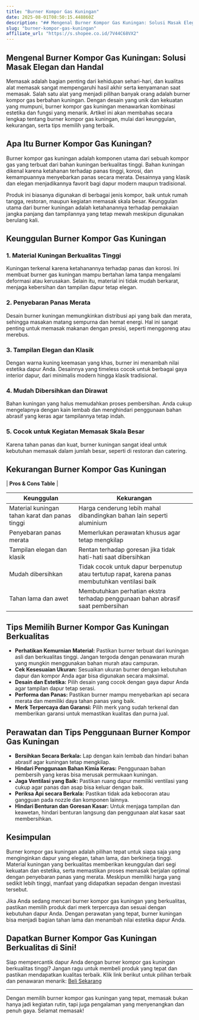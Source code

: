 ```yaml
---
title: "Burner Kompor Gas Kuningan"
date: 2025-08-01T08:50:15.448860Z
description: "## Mengenal Burner Kompor Gas Kuningan: Solusi Masak Elegan dan Handal..."
slug: "burner-kompor-gas-kuningan"
affiliate_url: "https://s.shopee.co.id/7V44C68VX2"
---
```

## Mengenal Burner Kompor Gas Kuningan: Solusi Masak Elegan dan Handal

Memasak adalah bagian penting dari kehidupan sehari-hari, dan kualitas alat memasak sangat mempengaruhi hasil akhir serta kenyamanan saat memasak. Salah satu alat yang menjadi pilihan banyak orang adalah burner kompor gas berbahan kuningan. Dengan desain yang unik dan kekuatan yang mumpuni, burner kompor gas kuningan menawarkan kombinasi estetika dan fungsi yang menarik. Artikel ini akan membahas secara lengkap tentang burner kompor gas kuningan, mulai dari keunggulan, kekurangan, serta tips memilih yang terbaik.

## Apa Itu Burner Kompor Gas Kuningan?

Burner kompor gas kuningan adalah komponen utama dari sebuah kompor gas yang terbuat dari bahan kuningan berkualitas tinggi. Bahan kuningan dikenal karena ketahanan terhadap panas tinggi, korosi, dan kemampuannya menyebarkan panas secara merata. Desainnya yang klasik dan elegan menjadikannya favorit bagi dapur modern maupun tradisional.

Produk ini biasanya digunakan di berbagai jenis kompor, baik untuk rumah tangga, restoran, maupun kegiatan memasak skala besar. Keunggulan utama dari burner kuningan adalah ketahanannya terhadap pemakaian jangka panjang dan tampilannya yang tetap mewah meskipun digunakan berulang kali.

## Keunggulan Burner Kompor Gas Kuningan

### 1. Material Kuningan Berkualitas Tinggi
Kuningan terkenal karena ketahanannya terhadap panas dan korosi. Ini membuat burner gas kuningan mampu bertahan lama tanpa mengalami deformasi atau kerusakan. Selain itu, material ini tidak mudah berkarat, menjaga kebersihan dan tampilan dapur tetap elegan.

### 2. Penyebaran Panas Merata
Desain burner kuningan memungkinkan distribusi api yang baik dan merata, sehingga masakan matang sempurna dan hemat energi. Hal ini sangat penting untuk memasak makanan dengan presisi, seperti menggoreng atau merebus.

### 3. Tampilan Elegan dan Klasik
Dengan warna kuning keemasan yang khas, burner ini menambah nilai estetika dapur Anda. Desainnya yang timeless cocok untuk berbagai gaya interior dapur, dari minimalis modern hingga klasik tradisional.

### 4. Mudah Dibersihkan dan Dirawat
Bahan kuningan yang halus memudahkan proses pembersihan. Anda cukup mengelapnya dengan kain lembab dan menghindari penggunaan bahan abrasif yang keras agar tampilannya tetap indah.

### 5. Cocok untuk Kegiatan Memasak Skala Besar
Karena tahan panas dan kuat, burner kuningan sangat ideal untuk kebutuhan memasak dalam jumlah besar, seperti di restoran dan catering.

## Kekurangan Burner Kompor Gas Kuningan

| **Pros & Cons Table** |

| **Keunggulan** | **Kekurangan** |
|----------------|----------------|
| Material kuningan tahan karat dan panas tinggi | Harga cenderung lebih mahal dibandingkan bahan lain seperti aluminium |
| Penyebaran panas merata | Memerlukan perawatan khusus agar tetap mengkilap |
| Tampilan elegan dan klasik | Rentan terhadap goresan jika tidak hati-hati saat dibersihkan |
| Mudah dibersihkan | Tidak cocok untuk dapur berpenutup atau tertutup rapat, karena panas membutuhkan ventilasi baik |
| Tahan lama dan awet | Membutuhkan perhatian ekstra terhadap penggunaan bahan abrasif saat pembersihan |

## Tips Memilih Burner Kompor Gas Kuningan Berkualitas

- **Perhatikan Kemurnian Material:** Pastikan burner terbuat dari kuningan asli dan berkualitas tinggi. Jangan tergoda dengan penawaran murah yang mungkin menggunakan bahan murah atau campuran.
- **Cek Kesesuaian Ukuran:** Sesuaikan ukuran burner dengan kebutuhan dapur dan kompor Anda agar bisa digunakan secara maksimal.
- **Desain dan Estetika:** Pilih desain yang cocok dengan gaya dapur Anda agar tampilan dapur tetap serasi.
- **Performa dan Panas:** Pastikan burner mampu menyebarkan api secara merata dan memiliki daya tahan panas yang baik.
- **Merk Terpercaya dan Garansi:** Pilih merk yang sudah terkenal dan memberikan garansi untuk memastikan kualitas dan purna jual.

## Perawatan dan Tips Penggunaan Burner Kompor Gas Kuningan

- **Bersihkan Secara Berkala:** Lap dengan kain lembab dan hindari bahan abrasif agar kuningan tetap mengkilap.
- **Hindari Penggunaan Bahan Kimia Keras:** Penggunaan bahan pembersih yang keras bisa merusak permukaan kuningan.
- **Jaga Ventilasi yang Baik:** Pastikan ruang dapur memiliki ventilasi yang cukup agar panas dan asap bisa keluar dengan baik.
- **Periksa Api secara Berkala:** Pastikan tidak ada kebocoran atau gangguan pada nozzle dan komponen lainnya.
- **Hindari Benturan dan Goresan Kasar:** Untuk menjaga tampilan dan keawetan, hindari benturan langsung dan penggunaan alat kasar saat membersihkan.

## Kesimpulan

Burner kompor gas kuningan adalah pilihan tepat untuk siapa saja yang menginginkan dapur yang elegan, tahan lama, dan berkinerja tinggi. Material kuningan yang berkualitas memberikan keunggulan dari segi kekuatan dan estetika, serta memastikan proses memasak berjalan optimal dengan penyebaran panas yang merata. Meskipun memiliki harga yang sedikit lebih tinggi, manfaat yang didapatkan sepadan dengan investasi tersebut.

Jika Anda sedang mencari burner kompor gas kuningan yang berkualitas, pastikan memilih produk dari merk terpercaya dan sesuai dengan kebutuhan dapur Anda. Dengan perawatan yang tepat, burner kuningan bisa menjadi bagian tahan lama dan menambah nilai estetika dapur Anda.

## Dapatkan Burner Kompor Gas Kuningan Berkualitas di Sini!

Siap mempercantik dapur Anda dengan burner kompor gas kuningan berkualitas tinggi? Jangan ragu untuk membeli produk yang tepat dan pastikan mendapatkan kualitas terbaik. Klik link berikut untuk pilihan terbaik dan penawaran menarik: [Beli Sekarang](https://s.shopee.co.id/7V44C68VX2)

---

Dengan memilih burner kompor gas kuningan yang tepat, memasak bukan hanya jadi kegiatan rutin, tapi juga pengalaman yang menyenangkan dan penuh gaya. Selamat memasak!